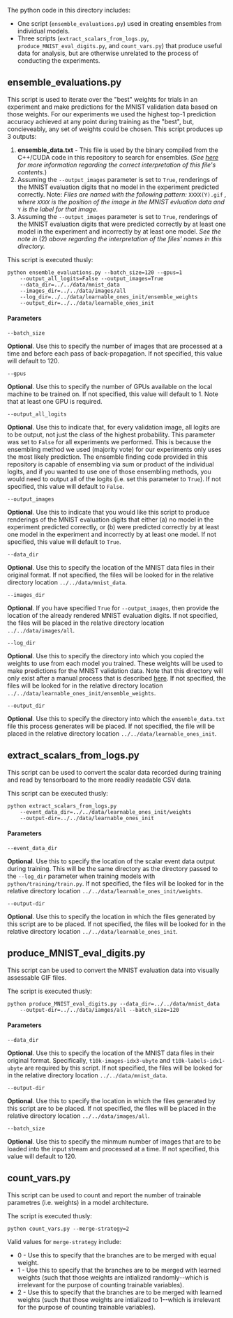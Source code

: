 The python code in this directory includes:
 - One script (``ensemble_evaluations.py``) used in creating ensembles from individual models.
 - Three scripts (``extract_scalars_from_logs.py``, ``produce_MNIST_eval_digits.py``, and ``count_vars.py``) that produce useful data for analysis, but are otherwise unrelated to the process of conducting the experiments. 

## ensemble_evaluations.py
This script is used to iterate over the "best" weights for trials in an experiment and make predictions for the MNIST validation data based on those weights.
For our experiments we used the highest top-1 prediction accuracy achieved at any point during training as the "best", but, concieveably, any set of weights could be chosen.
This script produces up 3 outputs:
1. **ensemble_data.txt** - This file is used by the binary compiled from the C++/CUDA code in this repository to search for ensembles.  (_See [here](../../C%2B%2B#evaluating-ensemble-model-combinations) for more information regarding the correct interpretation of this file's contents._)
2. Assuming the ``--output_images`` parameter is set to ``True``, renderings of the MNIST evaluation digits that no model in the experiment predicted correctly.  Note: _Files are named with the following pattern:_ ``XXXX(Y).gif`` _, where _``XXXX``_ is the position of the image in the MNIST evluation data and_ ``Y`` _is the label for that image._
3. Assuming the ``--output_images`` parameter is set to ``True``, renderings of the MNIST evaluation digits that were predicted correctly by at least one model in the experiment and incorrectly by at least one model.  _See the note in_ (2) _above regarding the interpretation of the files' names in this directory._

This script is executed thusly:
````
python ensemble_evaluations.py --batch_size=120 --gpus=1
    --output_all_logits=False --output_images=True
    --data_dir=../../data/mnist_data
    --images_dir=../../data/images/all
    --log_dir=../../data/learnable_ones_init/ensemble_weights
    --output_dir=../../data/learnable_ones_init
````

#### Parameters
```
--batch_size
``` 
 **Optional**.
Use this to specify the number of images that are processed at a time and before each pass of back-propagation.
If not specified, this value will default to 120.

```
--gpus
``` 
 **Optional**.
Use this to specify the number of GPUs available on the local machine to be trained on.
If not specified, this value will default to 1.
Note that at least one GPU is required.

```
--output_all_logits
``` 
 **Optional**.
Use this to indicate that, for every validation image, all logits are to be output, not just the class of the highest probability.
This parameter was set to ``False`` for all experiments we performed.
This is because the ensembling method we used (majority vote) for our experiments only uses the most likely prediction.
The ensemble finding code provided in this repository is capable of ensembling via sum or product of the individual logits, and if you wanted to use one of those ensembling methods, you would need to output all of the logits (i.e. set this parameter to ``True``).
If not specified, this value will default to ``False``.

```
--output_images
``` 
 **Optional**.
Use this to indicate that you would like this script to produce renderings of the MNIST evaluation digits that either (a) no model in the experiment predicted correctly, or (b) were predicted correctly by at least one model in the experiment and incorrectly by at least one model.
If not specified, this value will default to ``True``.

```
--data_dir
``` 
 **Optional**.
Use this to specify the location of the MNIST data files in their original format.
If not specified, the files will be looked for in the relative directory location ``../../data/mnist_data``. 

```
--images_dir
``` 
 **Optional**.
If you have specified ``True`` for ``--output_images``, then provide the location of the already rendered MNIST evaluation digits.
If not specified, the files will be placed in the relative directory location ``../../data/images/all``.

```
--log_dir
``` 
 **Optional**.
Use this to specify the directory into which you copied the weights to use from each model you trained.
These weights will be used to make predictions for the MNIST validation data.
Note that this directory will only exist after a manual process that is described [here](../../README.md#ensembles).
If not specified, the files will be looked for in the relative directory location ``../../data/learnable_ones_init/ensemble_weights``.

```
--output_dir
``` 
 **Optional**.
Use this to specify the directory into which the ``ensemble_data.txt`` file this process generates will be placed.
If not specified, the file will be placed in the relative directory location ``../../data/learnable_ones_init``.

## extract_scalars_from_logs.py
This script can be used to convert the scalar data recorded during training and read by tensorboard to the more readily readable CSV data.

This script can be executed thusly:
````
python extract_scalars_from_logs.py
    --event_data_dir=../../data/learnable_ones_init/weights
    --output-dir=../../data/learnable_ones_init
````

#### Parameters
```
--event_data_dir
``` 
 **Optional**.
Use this to specify the location of the scalar event data output during training.  This will be the same directory as the directory passed to the ``--log_dir`` parameter when training models with ``python/training/train.py``.
If not specified, the files will be looked for in the relative directory location ``../../data/learnable_ones_init/weights``. 

````
--output-dir
````
 **Optional**.
Use this to specify the location in which the files generated by this script are to be placed.
If not specified, the files will be looked for in the relative directory location ``../../data/learnable_ones_init``. 

## produce_MNIST_eval_digits.py
This script can be used to convert the MNIST evaluation data into visually assessable GIF files.

The script is executed thusly:
````
python produce_MNIST_eval_digits.py --data_dir=../../data/mnist_data
    --output-dir=../../data/iamges/all --batch_size=120
````

#### Parameters
```
--data_dir
``` 
 **Optional**.
Use this to specify the location of the MNIST data files in their original format.
Specifically, ``t10k-images-idx3-ubyte`` and ``t10k-labels-idx1-ubyte`` are required by this script.
If not specified, the files will be looked for in the relative directory location ``../../data/mnist_data``. 

````
--output-dir
````
 **Optional**.
Use this to specify the location in which the files generated by this script are to be placed.
If not specified, the files will be placed in the relative directory location ``../../data/images/all``.

````
--batch_size
````
 **Optional**.
Use this to specify the minmum number of images that are to be loaded into the input stream and processed at a time.
If not specified, this value will default to 120.

## count_vars.py
This script can be used to count and report the number of trainable parametres (i.e. weights) in a model architecture.

The script is executed thusly:
````
python count_vars.py --merge-strategy=2
````

Valid values for ``merge-strategy`` include:
 - 0 - Use this to specify that the branches are to be merged with equal weight.
 - 1 - Use this to specify that the branches are to be merged with learned weights (such that those weights are intialized randomly--which is irrelevant for the purpose of counting trainable variables).
 - 2 - Use this to specify that the branches are to be merged with learned weights (such that those weights are intialized to 1--which is irrelevant for the purpose of counting trainable variables).
